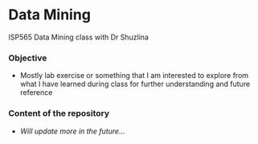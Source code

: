 # Data Mining

ISP565 Data Mining class with Dr Shuzlina

  ### Objective
    
  - Mostly lab exercise or something that I am interested to explore from what I have learned during class for further understanding and future reference
  
  ### Content of the repository
      
  - *Will update more in the future...*
